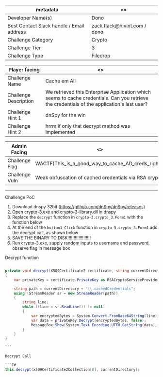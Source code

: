 | metadata                                  | <>                           |
| ----------------------------------------- | ---------------------------- |
| Developer Name(s)                         | Dono                         |
| Best Contact Slack handle / Email address | zack.flack@hivint.com / dono |
| Challenge Category                        | Crypto                       |
| Challenge Tier                            | 3                            |
| Challenge Type                            | Filedrop                     |

| Player facing         | <>                                                                                                                                          |
| --------------------- | ------------------------------------------------------------------------------------------------------------------------------------------- |
| Challenge Name        | Cache em All                                                                                                                                |
| Challenge Description | We retrieved this Enterprise Application which seems to cache credentials. Can you retrieve the credentials of the application's last user? |
| Challenge Hint 1      | dnSpy for the win                                                                                                                           |
| Challenge Hint 2      | hrrm if only that decrypt method was implemented                                                                                            |

| Admin Facing   | <>                                                    |
| -------------- | ----------------------------------------------------- |
| Challenge Flag | WACTF{This_is_a_good_way_to_cache_AD_creds_right?}    |
| Challenge Vuln | Weak obfuscation of cached credentials via RSA crypto |

---

Challenge PoC

1. Download dnspy 32bit (https://github.com/dnSpy/dnSpy/releases)
2. Open crypto-3.exe and crypto-3-library.dll in dnspy
3. Replace the `decrypt` function in `crypto-3.crypto_3.Form1` with the function below
4. At the end of the `button1_Click` function in `crypto-3.crypto_3.Form1` add the decrypt call, as shown below
5. SAVE THE BINARY TO DISK!!!!!!!!!!!!!!!!!!!
6. Run crypto-3.exe, supply random inputs to username and password, observe flag in message box

Decrypt function

````C#

private void decrypt(X509Certificate2 certificate, string currentDirectory)
{
    var privateKey = certificate.PrivateKey as RSACryptoServiceProvider;

    string path = currentDirectory + "\\.cachedCredentials";
    using (StreamReader sr = new StreamReader(path))
    {
        string line;
        while ((line = sr.ReadLine()) != null)
        {
            var encryptedBytes = System.Convert.FromBase64String(line);
            var data = privateKey.Decrypt(encryptedBytes, false);
            MessageBox.Show(System.Text.Encoding.UTF8.GetString(data), "decrypted", MessageBoxButtons.OK, MessageBoxIcon.Information);
        }
    }
}

```

Decrypt Call

```C#
this.decrypt(x509Certificate2Collection[0], currentDirectory);
````
